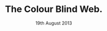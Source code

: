 ---
layout: post
title: The Colour Blind Web.
comments: true
date: 19th August 2013
cover: the-colour-blind-web.jpg
published: false
extract: 
---